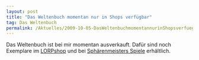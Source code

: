 ```yaml
---
layout: post
title: "Das Weltenbuch momentan nur in Shops verfügbar"
tag: Das Weltenbuch
permalink: /Aktuelles/2009-10-05-DasWeltenbuchmomentannurinShopsverfuegbar-dasweltenbuch
---
```



Das Weltenbuch ist bei mir momentan ausverkauft. Dafür sind noch Exemplare im [LORPshop](https://www.lorpshop.de/product_info.php/info/p3776_Das-Weltenbuch.html) und bei [Sphärenmeisters Spiele](http://shop.strato.de/epages/15455106.sf/?ObjectPath=/Shops/15455106/Products/JCW01) erhältlich.

